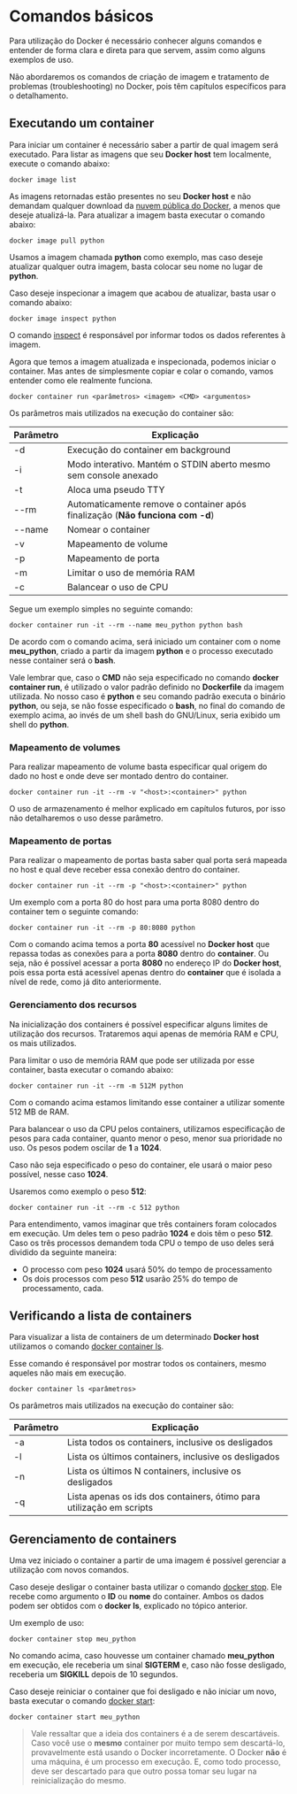 # Comandos básicos

Para utilização do Docker é necessário conhecer alguns comandos e entender de forma clara e direta para que servem, assim como alguns exemplos de uso.

Não abordaremos os comandos de criação de imagem e tratamento de problemas (troubleshooting) no Docker, pois têm capítulos específicos para o detalhamento.

## Executando um container

Para iniciar um container é necessário saber a partir de qual imagem será executado. Para listar as imagens que seu **Docker host** tem localmente, execute o comando abaixo:

```
docker image list
```

As imagens retornadas estão presentes no seu **Docker host** e não demandam qualquer download da [nuvem pública do Docker](hub.docker.com), a menos que deseje atualizá-la. Para atualizar a imagem basta executar o comando abaixo:

```
docker image pull python
```

Usamos a imagem chamada **python** como exemplo, mas caso deseje atualizar qualquer outra imagem, basta colocar seu nome no lugar de **python**.

Caso deseje inspecionar a imagem que acabou de atualizar, basta usar o comando abaixo:

```
docker image inspect python
```
O comando [inspect](https://docs.docker.com/engine/reference/commandline/inspect/) é responsável por informar todos os dados referentes à imagem.

Agora que temos a imagem atualizada e inspecionada, podemos iniciar o container. Mas antes de simplesmente copiar e colar o comando, vamos entender como ele realmente funciona.

```
docker container run <parâmetros> <imagem> <CMD> <argumentos>
```

Os parâmetros mais utilizados na execução do container são:

|Parâmetro   | Explicação                                                                   |
|------------|------------------------------------------------------------------------------|
|-d          | Execução do container em background                                          |
|-i          | Modo interativo. Mantém o STDIN aberto mesmo sem console anexado             |
|-t          | Aloca uma pseudo TTY                                                         |
|--rm        | Automaticamente remove o container após finalização (**Não funciona com -d**) |
|--name      | Nomear o container                                                           |
|-v          | Mapeamento de volume                                                         |
|-p          | Mapeamento de porta                                                           |
|-m          | Limitar o uso de memória RAM                                                 |
|-c          | Balancear o uso de CPU                                                       |

Segue um exemplo simples no seguinte comando:

```
docker container run -it --rm --name meu_python python bash
```
De acordo com o comando acima, será iniciado um container com o nome **meu_python**, criado a partir da imagem **python** e o processo executado nesse container será o **bash**.

Vale lembrar que, caso o **CMD** não seja especificado no comando **docker container run**, é utilizado o valor padrão definido no **Dockerfile** da imagem utilizada. No nosso caso é **python** e seu comando padrão executa o binário **python**, ou seja, se não fosse especificado o **bash**, no final do comando de exemplo acima, ao invés de um shell bash do GNU/Linux, seria exibido um shell do **python**.

### Mapeamento de volumes

Para realizar mapeamento de volume basta especificar qual origem do dado no host e onde deve ser montado dentro do container.

```
docker container run -it --rm -v "<host>:<container>" python
```
O uso de armazenamento é melhor explicado em capítulos futuros, por isso não detalharemos o uso desse parâmetro.

### Mapeamento de portas

Para realizar o mapeamento de portas basta saber qual porta será mapeada no host e qual deve receber essa conexão dentro do container.

```
docker container run -it --rm -p "<host>:<container>" python
```
Um exemplo com a porta 80 do host para uma porta 8080 dentro do container tem o seguinte comando:

```
docker container run -it --rm -p 80:8080 python
```

Com o comando acima temos a porta **80** acessível no **Docker host** que repassa todas as conexões para a porta **8080** dentro do **container**. Ou seja, não é possível acessar a porta **8080** no endereço IP do **Docker host**, pois essa porta está acessível apenas dentro do **container** que é isolada a nível de rede, como já dito anteriormente.

### Gerenciamento dos recursos

Na inicialização dos containers é possível especificar alguns limites de utilização dos recursos. Trataremos aqui apenas de memória RAM e CPU, os mais utilizados.

Para limitar o uso de memória RAM que pode ser utilizada por esse container, basta executar o comando abaixo:

```
docker container run -it --rm -m 512M python
```

Com o comando acima estamos limitando esse container a utilizar somente 512 MB de RAM.

Para balancear o uso da CPU pelos containers, utilizamos especificação de pesos para cada container, quanto menor o peso, menor sua prioridade no uso. Os pesos podem oscilar de **1** a **1024**.

Caso não seja especificado o peso do container, ele usará o maior peso possível, nesse caso **1024**.

Usaremos como exemplo o peso **512**:

```
docker container run -it --rm -c 512 python
```

Para entendimento, vamos imaginar que três containers foram colocados em execução. Um deles tem o peso padrão **1024** e dois têm o peso **512**. Caso os três processos demandem toda CPU o tempo de uso deles será dividido da seguinte maneira:

* O processo com peso **1024** usará 50% do tempo de processamento
* Os dois processos com peso **512** usarão 25% do tempo de processamento, cada.

## Verificando a lista de containers

Para visualizar a lista de containers de um determinado **Docker host** utilizamos o comando [docker container ls](https://docs.docker.com/engine/reference/commandline/container_ls/).

Esse comando é responsável por mostrar todos os containers, mesmo aqueles não mais em execução.

```
docker container ls <parâmetros>
```

Os parâmetros mais utilizados na execução do container são:

|Parâmetro   | Explicação|  
|-----------|------------|
|-a | Lista todos os containers, inclusive os desligados|
|-l | Lista os últimos containers, inclusive os desligados|
|-n | Lista os últimos N containers,  inclusive os desligados|
|-q | Lista apenas os ids dos containers, ótimo para utilização em scripts|

## Gerenciamento de containers

Uma vez iniciado o container a partir de uma imagem é possível gerenciar a utilização com novos comandos.

Caso deseje desligar o container basta utilizar o comando [docker stop](https://docs.docker.com/engine/reference/commandline/stop/). Ele recebe como argumento o **ID** ou **nome** do container. Ambos os dados podem ser obtidos com o **docker ls**, explicado no tópico anterior.

Um exemplo de uso:

```
docker container stop meu_python
```

No comando acima, caso houvesse um container chamado **meu_python** em execução, ele receberia um sinal **SIGTERM** e, caso não fosse desligado, receberia um **SIGKILL** depois de 10 segundos.

Caso deseje reiniciar o container que foi desligado e não iniciar um novo, basta executar o comando [docker start](https://docs.docker.com/engine/reference/commandline/start/):

```
docker container start meu_python
```

> Vale ressaltar que a ideia dos containers é a de serem descartáveis. Caso você use o **mesmo** container por muito tempo sem descartá-lo, provavelmente está usando o Docker incorretamente.
> O Docker **não** é uma máquina, é um processo em execução. E, como todo processo, deve ser descartado para que outro possa tomar seu lugar na reinicialização do mesmo.
